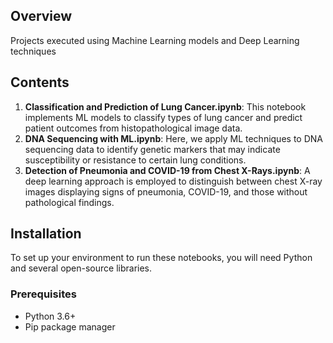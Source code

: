 
## Overview
Projects executed using Machine Learning models and Deep Learning techniques 
## Contents
1. **Classification and Prediction of Lung Cancer.ipynb**: This notebook implements ML models to classify types of lung cancer and predict patient outcomes from histopathological image data.
2. **DNA Sequencing with ML.ipynb**: Here, we apply ML techniques to DNA sequencing data to identify genetic markers that may indicate susceptibility or resistance to certain lung conditions.
3. **Detection of Pneumonia and COVID-19 from Chest X-Rays.ipynb**: A deep learning approach is employed to distinguish between chest X-ray images displaying signs of pneumonia, COVID-19, and those without pathological findings.

## Installation

To set up your environment to run these notebooks, you will need Python and several open-source libraries.

### Prerequisites
- Python 3.6+
- Pip package manager
